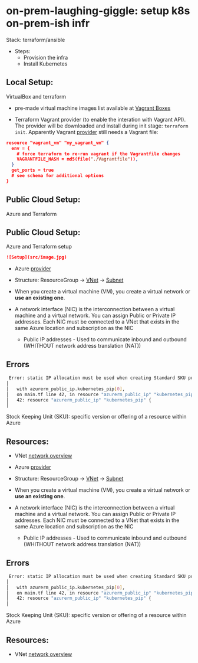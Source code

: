 # on-prem-laughing-giggle: setup k8s on-prem-ish infr
Stack: terraform/ansible

* Steps:
    * Provision the infra
    * Install Kubernetes

## Local Setup:

VirtualBox and terraform

* pre-made virtual machine images list available at [Vagrant Boxes](https://portal.cloud.hashicorp.com/vagrant/discover)


* Terraform Vagrant provider (to enable the interation with Vagrant API). The provider will be downloaded and install during init stage: `terraform init`. Apparently Vagrant [provider](https://registry.terraform.io/providers/bmatcuk/vagrant/latest/docs) still needs a Vagrant file:

```json
resource "vagrant_vm" "my_vagrant_vm" {
  env = {
    # force terraform to re-run vagrant if the Vagrantfile changes
    VAGRANTFILE_HASH = md5(file("./Vagrantfile")),
  }
  get_ports = true
  # see schema for additional options
}
```

## Public Cloud Setup:

Azure and Terraform

## Public Cloud Setup:

Azure and Terraform setup

```markdown
![Setup](src/image.jpg)
```



* Azure [provider](https://registry.terraform.io/providers/hashicorp/azurerm/latest/docs)

* Structure: ResourceGroup -> [VNet](https://registry.terraform.io/providers/hashicorp/azurerm/latest/docs#example-usage) -> [Subnet](https://registry.terraform.io/providers/hashicorp/azurerm/latest/docs/resources/subnet)

* When you create a virtual machine (VM), you create a virtual network or **use an existing one**.
* A network interface (NIC) is the interconnection between a virtual machine and a virtual network. You can assign Public or Private IP addresses. Each NIC must be connected to a VNet that exists in the same Azure location and subscription as the NIC
  * Public IP addresses - Used to communicate inbound and outbound (WHITHOUT network address translation (NAT))


## Errors


```bash
 Error: static IP allocation must be used when creating Standard SKU public IP addresses
│
│   with azurerm_public_ip.kubernetes_pip[0],
│   on main.tf line 42, in resource "azurerm_public_ip" "kubernetes_pip":
│   42: resource "azurerm_public_ip" "kubernetes_pip" {
│
```
 Stock Keeping Unit (SKU): specific version or offering of a resource within Azure

## Resources:

* VNet [network overview](https://learn.microsoft.com/en-us/azure/virtual-network/network-overview)


* Azure [provider](https://registry.terraform.io/providers/hashicorp/azurerm/latest/docs)

* Structure: ResourceGroup -> [VNet](https://registry.terraform.io/providers/hashicorp/azurerm/latest/docs#example-usage) -> [Subnet](https://registry.terraform.io/providers/hashicorp/azurerm/latest/docs/resources/subnet)


* When you create a virtual machine (VM), you create a virtual network or **use an existing one**.
* A network interface (NIC) is the interconnection between a virtual machine and a virtual network. You can assign Public or Private IP addresses. Each NIC must be connected to a VNet that exists in the same Azure location and subscription as the NIC
    * Public IP addresses - Used to communicate inbound and outbound (WHITHOUT network address translation (NAT))


## Errors


```bash
 Error: static IP allocation must be used when creating Standard SKU public IP addresses
│
│   with azurerm_public_ip.kubernetes_pip[0],
│   on main.tf line 42, in resource "azurerm_public_ip" "kubernetes_pip":
│   42: resource "azurerm_public_ip" "kubernetes_pip" {
│
```
 Stock Keeping Unit (SKU): specific version or offering of a resource within Azure

## Resources:

* VNet [network overview](https://learn.microsoft.com/en-us/azure/virtual-network/network-overview)



